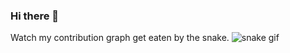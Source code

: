 ### Hi there 👋

Watch my contribution graph get eaten by the snake. 
![snake gif](https://github.com/jedandroby/jedandroby/blob/output/github-contribution-grid-snake.svg)

<!--
**jedandroby/jedandroby** is a ✨ _special_ ✨ repository because its `README.md` (this file) appears on your GitHub profile.

Here are some ideas to get you started:

- 🔭 I’m currently working on ...
- 🌱 I’m currently learning ...
- 👯 I’m looking to collaborate on ...
- 🤔 I’m looking for help with ...
- 💬 Ask me about ...
- 📫 How to reach me: ...
- 😄 Pronouns: ...
- ⚡ Fun fact: ...
-->
